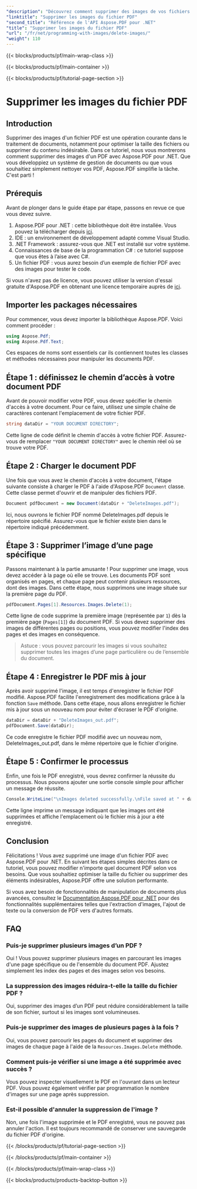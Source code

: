 ```yaml
---
"description": "Découvrez comment supprimer des images de vos fichiers PDF avec Aspose.PDF pour .NET grâce à un tutoriel simple et détaillé. Optimisez vos PDF en supprimant facilement les images indésirables."
"linktitle": "Supprimer les images du fichier PDF"
"second_title": "Référence de l'API Aspose.PDF pour .NET"
"title": "Supprimer les images du fichier PDF"
"url": "/fr/net/programming-with-images/delete-images/"
"weight": 110
---
```


{{< blocks/products/pf/main-wrap-class >}}

{{< blocks/products/pf/main-container >}}

{{< blocks/products/pf/tutorial-page-section >}}

# Supprimer les images du fichier PDF

## Introduction

Supprimer des images d'un fichier PDF est une opération courante dans le traitement de documents, notamment pour optimiser la taille des fichiers ou supprimer du contenu indésirable. Dans ce tutoriel, nous vous montrerons comment supprimer des images d'un PDF avec Aspose.PDF pour .NET. Que vous développiez un système de gestion de documents ou que vous souhaitiez simplement nettoyer vos PDF, Aspose.PDF simplifie la tâche. C'est parti !

## Prérequis

Avant de plonger dans le guide étape par étape, passons en revue ce que vous devez suivre.

1. Aspose.PDF pour .NET : cette bibliothèque doit être installée. Vous pouvez la télécharger depuis [ici](https://releases.aspose.com/pdf/net/).
2. IDE : un environnement de développement adapté comme Visual Studio.
3. .NET Framework : assurez-vous que .NET est installé sur votre système.
4. Connaissances de base de la programmation C# : ce tutoriel suppose que vous êtes à l’aise avec C#.
5. Un fichier PDF : vous aurez besoin d’un exemple de fichier PDF avec des images pour tester le code.

Si vous n'avez pas de licence, vous pouvez utiliser la version d'essai gratuite d'Aspose.PDF en obtenant une licence temporaire auprès de [ici](https://purchase.aspose.com/temporary-license/).

## Importer les packages nécessaires

Pour commencer, vous devez importer la bibliothèque Aspose.PDF. Voici comment procéder :

```csharp
using Aspose.Pdf;
using Aspose.Pdf.Text;
```

Ces espaces de noms sont essentiels car ils contiennent toutes les classes et méthodes nécessaires pour manipuler les documents PDF.

## Étape 1 : définissez le chemin d’accès à votre document PDF

Avant de pouvoir modifier votre PDF, vous devez spécifier le chemin d'accès à votre document. Pour ce faire, utilisez une simple chaîne de caractères contenant l'emplacement de votre fichier PDF.

```csharp
string dataDir = "YOUR DOCUMENT DIRECTORY";
```

Cette ligne de code définit le chemin d'accès à votre fichier PDF. Assurez-vous de remplacer `"YOUR DOCUMENT DIRECTORY"` avec le chemin réel où se trouve votre PDF.

## Étape 2 : Charger le document PDF

Une fois que vous avez le chemin d'accès à votre document, l'étape suivante consiste à charger le PDF à l'aide d'Aspose.PDF `Document` classe. Cette classe permet d'ouvrir et de manipuler des fichiers PDF.

```csharp
Document pdfDocument = new Document(dataDir + "DeleteImages.pdf");
```

Ici, nous ouvrons le fichier PDF nommé DeleteImages.pdf depuis le répertoire spécifié. Assurez-vous que le fichier existe bien dans le répertoire indiqué précédemment.

## Étape 3 : Supprimer l’image d’une page spécifique

Passons maintenant à la partie amusante ! Pour supprimer une image, vous devez accéder à la page où elle se trouve. Les documents PDF sont organisés en pages, et chaque page peut contenir plusieurs ressources, dont des images. Dans cette étape, nous supprimons une image située sur la première page du PDF.

```csharp
pdfDocument.Pages[1].Resources.Images.Delete(1);
```

Cette ligne de code supprime la première image (représentée par `1`) dès la première page (`Pages[1]`) du document PDF. Si vous devez supprimer des images de différentes pages ou positions, vous pouvez modifier l'index des pages et des images en conséquence.

> Astuce : vous pouvez parcourir les images si vous souhaitez supprimer toutes les images d’une page particulière ou de l’ensemble du document.

## Étape 4 : Enregistrer le PDF mis à jour

Après avoir supprimé l'image, il est temps d'enregistrer le fichier PDF modifié. Aspose.PDF facilite l'enregistrement des modifications grâce à la fonction `Save` méthode. Dans cette étape, nous allons enregistrer le fichier mis à jour sous un nouveau nom pour éviter d'écraser le PDF d'origine.

```csharp
dataDir = dataDir + "DeleteImages_out.pdf";
pdfDocument.Save(dataDir);
```

Ce code enregistre le fichier PDF modifié avec un nouveau nom, DeleteImages_out.pdf, dans le même répertoire que le fichier d'origine.

## Étape 5 : Confirmer le processus

Enfin, une fois le PDF enregistré, vous devrez confirmer la réussite du processus. Nous pouvons ajouter une sortie console simple pour afficher un message de réussite.

```csharp
Console.WriteLine("\nImages deleted successfully.\nFile saved at " + dataDir);
```

Cette ligne imprime un message indiquant que les images ont été supprimées et affiche l'emplacement où le fichier mis à jour a été enregistré.

## Conclusion

Félicitations ! Vous avez supprimé une image d'un fichier PDF avec Aspose.PDF pour .NET. En suivant les étapes simples décrites dans ce tutoriel, vous pouvez modifier n'importe quel document PDF selon vos besoins. Que vous souhaitiez optimiser la taille du fichier ou supprimer des éléments indésirables, Aspose.PDF offre une solution performante.

Si vous avez besoin de fonctionnalités de manipulation de documents plus avancées, consultez le [Documentation Aspose.PDF pour .NET](https://reference.aspose.com/pdf/net/) pour des fonctionnalités supplémentaires telles que l'extraction d'images, l'ajout de texte ou la conversion de PDF vers d'autres formats.

## FAQ

### Puis-je supprimer plusieurs images d’un PDF ?
Oui ! Vous pouvez supprimer plusieurs images en parcourant les images d'une page spécifique ou de l'ensemble du document PDF. Ajustez simplement les index des pages et des images selon vos besoins.

### La suppression des images réduira-t-elle la taille du fichier PDF ?
Oui, supprimer des images d’un PDF peut réduire considérablement la taille de son fichier, surtout si les images sont volumineuses.

### Puis-je supprimer des images de plusieurs pages à la fois ?
Oui, vous pouvez parcourir les pages du document et supprimer des images de chaque page à l'aide de la `Resources.Images.Delete` méthode.

### Comment puis-je vérifier si une image a été supprimée avec succès ?
Vous pouvez inspecter visuellement le PDF en l'ouvrant dans un lecteur PDF. Vous pouvez également vérifier par programmation le nombre d'images sur une page après suppression.

### Est-il possible d'annuler la suppression de l'image ?
Non, une fois l'image supprimée et le PDF enregistré, vous ne pouvez pas annuler l'action. Il est toujours recommandé de conserver une sauvegarde du fichier PDF d'origine.

{{< /blocks/products/pf/tutorial-page-section >}}

{{< /blocks/products/pf/main-container >}}

{{< /blocks/products/pf/main-wrap-class >}}

{{< blocks/products/products-backtop-button >}}